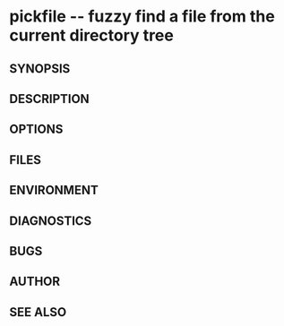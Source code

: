 # pickfile -- fuzzy find a file from the current directory tree
## SYNOPSIS
## DESCRIPTION
## OPTIONS
## FILES
## ENVIRONMENT
## DIAGNOSTICS
## BUGS
## AUTHOR
## SEE ALSO
